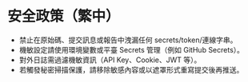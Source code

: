 # 安全政策（繁中）

- 禁止在原始碼、提交訊息或報告中洩漏任何 secrets/token/連線字串。
- 機敏設定請使用環境變數或平臺 Secrets 管理（例如 GitHub Secrets）。
- 對外日誌需過濾機敏資訊（API Key、Cookie、JWT 等）。
- 若觸發秘密掃描保護，請移除敏感內容或以遮罩形式重寫提交後再推送。
